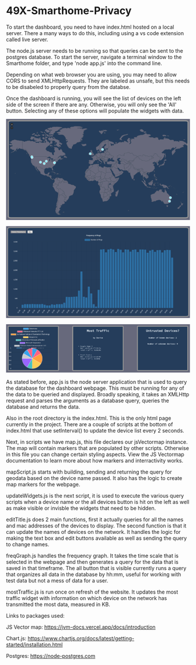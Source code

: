 # 49X-Smarthome-Privacy

To start the dashboard, you need to have index.html hosted on a local server.
There a many ways to do this, including using a vs code extension called live server.

The node.js server needs to be running so that queries can be sent to the postgres database.
To start the server, navigate a terminal window to the Smarthome folder, and type 'node app.js' into the command line.

Depending on what web browser you are using, you may need to allow CORS to send XMLHttpRequests. They are labeled as unsafe, but
this needs to be disabeled to properly query from the databse.



Once the dashboard is running, you will see the list of devices on the left side of the screen if there are any. Otherwise,
you will only see the 'All' button. Selecting any of these options will populate the widgets with data.

![Image of the map](./images/map.png)

![Image of frequency chart](./images/freq.png)

![Image of widgets](./images/widgets.png)


As stated before, app.js is the node server application that is used to query the database for the dashboard webpage. This must be running for any of the data to be queried and displayed. Broadly speaking, it takes an XMLHttp request and parses the arguments as a database query, queries the database and returns the data.

Also in the root directory is the index.html. This is the only html page currently in the project. There are a couple of scripts at the bottom of index.html that use setInterval() to update the device list every 2 seconds.

Next, in scripts we have map.js, this file declares our jsVectormap instance. The map will contain markers that are populated by other scripts. Otherwise in this file you can change certain styling aspects. View the JS Vectormap documentation to learn more about how markers and interractivity works.

mapScript.js starts with building, sending and returning the query for geodata based on the device name passed. It also has the logic to create map markers for the webpage.

updateWidgets.js is the next script, it is used to execute the various query scripts when a device name or the all devices button is hit on the left as well as make visible or invisble the widgets that need to be hidden.

editTitle.js does 2 main functions, first it actually queries for all the names and mac addresses of the devices to display. The second function is that it can update the names of devices on the network. It handles the logic for making the text box and edit buttons available as well as sending the query to change names.

freqGraph.js handles the frequency graph. It takes the time scale that is selected in the webpage and then generates a query for the data that is saved in that timeframe. The all button that is visible currently runs a query that organizes all data in the database by hh:mm, useful for working with test data but not a mess of data for a user.

mostTraffic.js is run once on refresh of the website. It updates the most traffic widget with information on which device on the network has transmitted the most data, measured in KB.


Links to packages used:

JS Vector map: https://jvm-docs.vercel.app/docs/introduction

Chart.js: https://www.chartjs.org/docs/latest/getting-started/installation.html

Postgres: https://node-postgres.com 